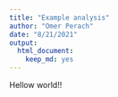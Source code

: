 ```yaml
---
title: "Example analysis"
author: "Omer Perach"
date: "8/21/2021"
output:
  html_document: 
    keep_md: yes
---
```


Hellow world!!
